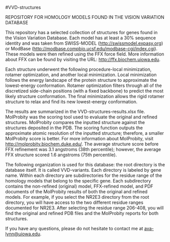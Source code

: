 #VVD-structures

REPOSITORY FOR HOMOLOGY MODELS FOUND IN THE VISION VARIATION DATABASE

This repository has a selected collection of structures for genes found in the Vision Variation Database. Each model has at least a 30% sequence identity and was taken from SWISS-MODEL (http://swissmodel.expasy.org) or ModBase (http://modbase.compbio.ucsf.edu/modbase-cgi/index.cgi). These models were then refined using the FFX force field. More information about FFX can be found by visiting the URL: http://ffx.biochem.uiowa.edu.

Each structure underwent the following procedure-local minimization, rotamer optimization, and another local minimization. Local minimization follows the energy landscape of the protein structure to approximate the lowest-energy conformation. Rotamer optimization filters through all of the discretized side-chain positions (with a fixed backbone) to predict the most likely structure conformation. The final minimization allows the rigid rotamer structure to relax and find its new lowest-energy conformation. 

The results are summarized in the VVD-structures-results.xlsx file. MolProbity was the scoring tool used to evaluate the original and refined structures. MolProbity compares the inputted structure against the structures deposited in the PDB. The scoring function outputs the approximate atomic resolution of the inputted structure; therefore, a smaller MolProbity score is better. For more information about MolProbity, visit http://molprobity.biochem.duke.edu/. The average structure score before FFX refinement was 3.1 angstroms (38th percentile); however, the average FFX structure scored 1.6 angstroms (75th percentile).

The following organization is used for this database: the root directory is the database itself. It is called VVD-variants. Each directory is labeled by gene name. Within each directory are subdirectories for the residue range of the homology models that belong to the specific gene. Each subdirectory contains the non-refined (original) model, FFX-refined model, and PDF documents of the MolProbity results of both the original and refined models. For example, if you select the NR2E3 directory from the root directory, you will have access to the two different residue ranges documented for NR2E3. After selecting the residue range 206-408, you will find the original and refined PDB files and the MolProbity reports for both structures.

If you have any questions, please do not hesitate to contact me at ava-lynn@uiowa.edu.


